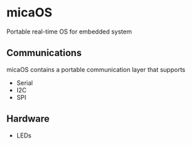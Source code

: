 # micaOS
Portable real-time OS for embedded system

## Communications
micaOS contains a portable communication layer that supports

* Serial 
* I2C
* SPI

## Hardware

* LEDs 